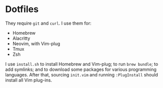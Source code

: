 # Dotfiles

They require `git` and `curl`. I use them for:

- Homebrew
- Alacritty
- Neovim, with Vim-plug
- Tmux
- Zsh

I use `install.sh` to install Homebrew and Vim-plug; to run `brew bundle`;
to add symlinks; and to download some packages for various programming languages.
After that, sourcing `init.vim` and running `:PlugInstall` should install all
Vim plug-ins.

